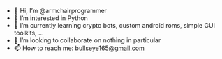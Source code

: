 - 👋 Hi, I’m @armchairprogrammer
- 👀 I’m interested in Python
- 🌱 I’m currently learning crypto bots, custom android roms, simple GUI toolkits, ...
- 💞️ I’m looking to collaborate on nothing in particular
- 📫 How to reach me: bullseye165@gmail.com

<!---
armchairprogrammer/armchairprogrammer is a ✨ special ✨ repository because its `README.md` (this file) appears on your GitHub profile.
You can click the Preview link to take a look at your changes.
--->
